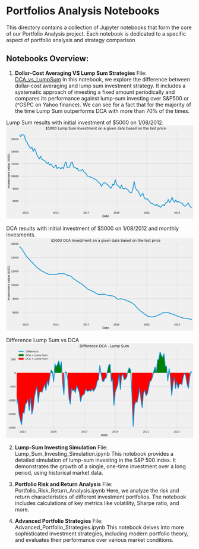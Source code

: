 # Portfolios Analysis Notebooks

This directory contains a collection of Jupyter notebooks that form the core of our Portfolio Analysis project. Each notebook is dedicated to a specific aspect of portfolio analysis and strategy comparison

## Notebooks Overview:
1. **Dollar-Cost Averaging VS Lump Sum Strategies**
File: [DCA_vs_LumpSum](./path/to/DCA_vs_LumpSum.ipynb)
In this notebook, we explore the difference between dollar-cost averaging and lump sum investment strategy. It includes a systematic approach of investing a fixed amount periodically and compares its performance against lump-sum investing over S&P500 or (^GSPC on Yahoo finance).
We can see for a fact that for the majority of the time Lump Sum outperforms DCA with more than 70% of the times.

Lump Sum results with initial investment of $5000 on 1/08/2012.
![Lump Sum results with initial](images/lump_sum_5000_investment.png)

DCA results with initial investment of $5000 on 1/08/2012 and monthly invesments.
![Lump Sum results with initial](images/dca_5000_investment.png)

Difference Lump Sum vs DCA
![Difference Lump Sum vs DCA](images/difference_plot.png)


2. **Lump-Sum Investing Simulation**
File: Lump_Sum_Investing_Simulation.ipynb
This notebook provides a detailed simulation of lump-sum investing in the S&P 500 index. It demonstrates the growth of a single, one-time investment over a long period, using historical market data.

3. **Portfolio Risk and Return Analysis**
File: Portfolio_Risk_Return_Analysis.ipynb
Here, we analyze the risk and return characteristics of different investment portfolios. The notebook includes calculations of key metrics like volatility, Sharpe ratio, and more.

4. **Advanced Portfolio Strategies**
File: Advanced_Portfolio_Strategies.ipynb
This notebook delves into more sophisticated investment strategies, including modern portfolio theory, and evaluates their performance over various market conditions.
